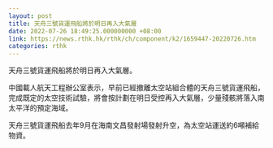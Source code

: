 ```yaml
---
layout: post
title: 天舟三號貨運飛船將於明日再入大氣層
date: 2022-07-26 18:49:25.000000000 +08:00
link: https://news.rthk.hk/rthk/ch/component/k2/1659447-20220726.htm
categories: rthk
---
```


天舟三號貨運飛船將於明日再入大氣層。

中國載人航天工程辦公室表示，早前已經撤離太空站組合體的天舟三號貨運飛船，完成既定的太空技術試驗，將會按計劃在明日受控再入大氣層，少量殘骸將落入南太平洋的預定海域。

天舟三號貨運飛船去年9月在海南文昌發射場發射升空，為太空站運送約6噸補給物資。
